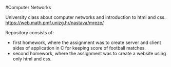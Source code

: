 #Computer Networks

University class about computer networks and introduction to html and css.
https://web.math.pmf.unizg.hr/nastava/mreze/

Repository consists of:
* first homework, where the assignment was to create server and client sides of application in C for keeping score of football matches.
* second homework, where the assignment was to create a website using only html and css.
